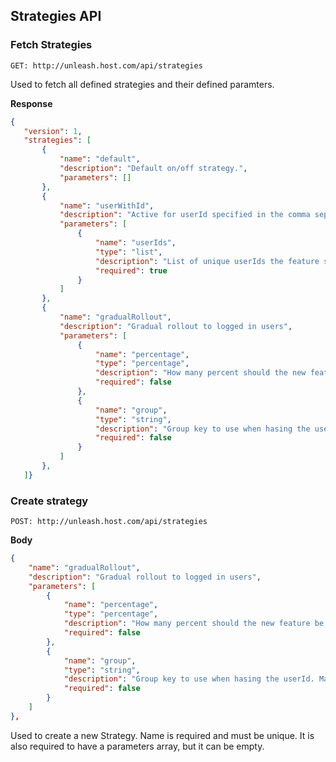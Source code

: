 ## Strategies API

### Fetch Strategies 
`GET: http://unleash.host.com/api/strategies`

Used to fetch all defined strategies and their defined paramters. 

**Response**

 ```json
{
    "version": 1,
    "strategies": [
        {
            "name": "default",
            "description": "Default on/off strategy.",
            "parameters": []
        },
        {
            "name": "userWithId",
            "description": "Active for userId specified in the comma seperated 'userIds' parameter.",
            "parameters": [
                {
                    "name": "userIds",
                    "type": "list",
                    "description": "List of unique userIds the feature should be active for.",
                    "required": true
                }
            ]
        },
        {
            "name": "gradualRollout",
            "description": "Gradual rollout to logged in users",
            "parameters": [
                {
                    "name": "percentage",
                    "type": "percentage",
                    "description": "How many percent should the new feature be active for.",
                    "required": false
                },
                {
                    "name": "group",
                    "type": "string",
                    "description": "Group key to use when hasing the userId. Makes sure that the same user get different value for different groups",
                    "required": false
                }
            ]
        },
    ]}
```

### Create strategy

`POST: http://unleash.host.com/api/strategies`

**Body**

```json
{
    "name": "gradualRollout",
    "description": "Gradual rollout to logged in users",
    "parameters": [
        {
            "name": "percentage",
            "type": "percentage",
            "description": "How many percent should the new feature be active for.",
            "required": false
        },
        {
            "name": "group",
            "type": "string",
            "description": "Group key to use when hasing the userId. Makes sure that the same user get different value for different groups",
            "required": false
        }
    ]
},
```

Used to create a new Strategy. Name is required and must be unique. It is also required to have a parameters array, but it can be empty. 